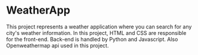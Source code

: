 # WeatherApp

This project represents a weather application where you can search for any city's weather information. 
In this project, HTML and CSS are responsible for the front-end. Back-end is handled by Python and Javascript.
Also Openweathermap api used in this project.
